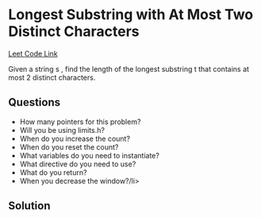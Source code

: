 <h1>Longest Substring with At Most Two Distinct Characters</h1>

<a href="https://leetcode.com/problems/longest-substring-with-at-most-two-distinct-characters/">Leet Code Link</a>

Given a string s , find the length of the longest substring t  that contains at most 2 distinct characters.

<h2>Questions</h2>

<ul>
    <li>How many pointers for this problem?</li>
    <li>Will you be using limits.h?</li>
    <li>When do you increase the count?</li>
    <li>When do you reset the count?</li>
    <li>What variables do you need to instantiate?</li>
    <li>What directive do you need to use?</li>
    <li>What do you return?</li>
    <li>When you decrease the window?/li>
</ul>

<h2>Solution</h2>



